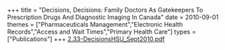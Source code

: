 +++
title = "Decisions, Decisions: Family Doctors As Gatekeepers To Prescription Drugs And Diagnostic Imaging In Canada"
date = 2010-09-01
themes = ["Pharmaceuticals Management","Electronic Health Records","Access and Wait Times","Primary Health Care"]
types = ["Publications"]
+++
[2.33-DecisionsHSU_Sept2010.pdf](/files/2.33-DecisionsHSU_Sept2010.pdf)
